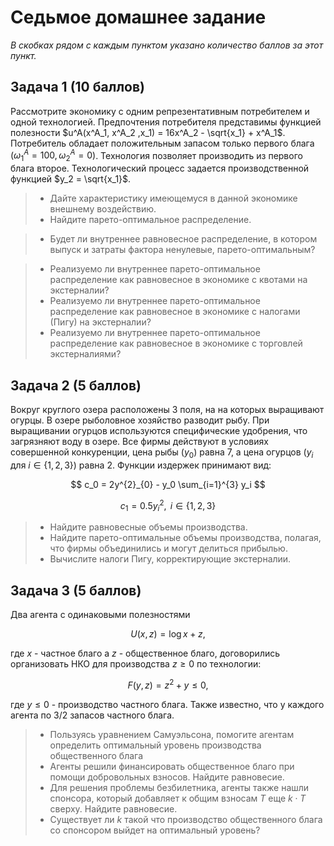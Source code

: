 # Седьмое домашнее задание

*В скобках рядом с каждым пунктом указано количество баллов за этот пункт.*

## Задача 1 (10 баллов)

Рассмотрите экономику с одним репрезентативным потребителем и одной технологией. Предпочтения потребителя представимы функцией полезности $u^A(x^A_1, x^A_2 ,x_1) = 16x^A_2 - \sqrt{x_1} + x^A_1$.
	Потребитель обладает положительным запасом только первого блага $(\omega^A_1 = 100, \omega^A_2 = 0)$. Технология позволяет производить из первого блага второе. Технологический процесс задается производственной функцией $y_2 = \sqrt{x_1}$.


> - Дайте характеристику имеющемуся в данной экономике внешнему воздействию.
> - Найдите парето-оптимальное распределение.
		
> - Будет ли внутреннее равновесное распределение, в котором выпуск и затраты фактора ненулевые, парето-оптимальным?
	
> - Реализуемо ли внутреннее парето-оптимальное распределение как равновесное в экономике с квотами на экстерналии?
> - Реализуемо ли внутреннее парето-оптимальное распределение как равновесное в экономике с налогами (Пигу) на экстерналии?
> - Реализуемо ли внутреннее парето-оптимальное распределение как равновесное в экономике с торговлей экстерналиями?


## Задача 2 (5 баллов)

Вокруг круглого озера расположены 3 поля, на на которых выращивают огурцы. В озере рыболовное хозяйство разводит рыбу. При выращивании огурцов используются специфические удобрения, что загрязняют воду в озере. Все фирмы действуют в условиях совершенной конкуренции, цена рыбы ($y_0$) равна 7, а цена огурцов ($y_i$ для $i \in \{1,2,3\}$) равна 2. Функции издержек принимают вид:

$$ c_0 = 2y^{2}_{0} - y_0 \sum_{i=1}^{3} y_i $$

$$ c_1 = 0.5y^{2}_{i}, \text{ } i \in \{1,2,3\} $$

> - Найдите равновесные объемы производства.
> - Найдите парето-оптимальные объемы производства, полагая, что фирмы объединились и могут делиться прибылью. 
> - Вычислите налоги Пигу, корректирующие экстерналии.

## Задача 3 (5 баллов)

Два агента с одинаковыми полезностями 

$$U(x,z) = \log x + z,$$

где $x$ - частное благо а $z$ - общественное благо, договорились организовать НКО для производства $z \geqslant 0$ по технологии:

$$ F(y,z) = z^2 + y \leqslant 0,$$

где $y \leqslant 0$ - производство частного блага. Также известно, что у каждого агента по $3/2$ запасов частного блага.

> - Пользуясь уравнением Самуэльсона, помогите агентам определить оптимальный уровень производства общественного блага
> - Агенты решили финансировать общественное благо при помощи добровольных взносов. Найдите равновесие.
> - Для решения проблемы безбилетника, агенты также нашли спонсора, который добавляет к общим взносам $Т$ еще $k \cdot Т$ сверху. Найдите равновесие.
> - Существует ли $k$ такой что производство общественного блага со спонсором выйдет на оптимальный уровень? 
